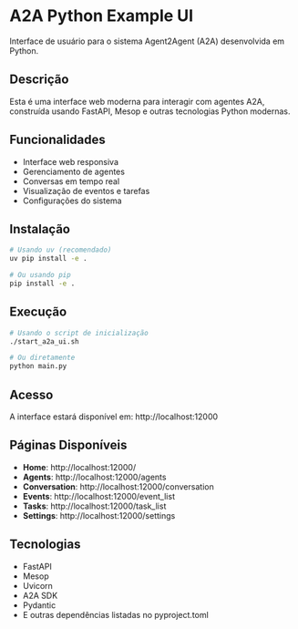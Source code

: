 # A2A Python Example UI

Interface de usuário para o sistema Agent2Agent (A2A) desenvolvida em Python.

## Descrição

Esta é uma interface web moderna para interagir com agentes A2A, construída usando FastAPI, Mesop e outras tecnologias Python modernas.

## Funcionalidades

- Interface web responsiva
- Gerenciamento de agentes
- Conversas em tempo real
- Visualização de eventos e tarefas
- Configurações do sistema

## Instalação

```bash
# Usando uv (recomendado)
uv pip install -e .

# Ou usando pip
pip install -e .
```

## Execução

```bash
# Usando o script de inicialização
./start_a2a_ui.sh

# Ou diretamente
python main.py
```

## Acesso

A interface estará disponível em: http://localhost:12000

## Páginas Disponíveis

- **Home**: http://localhost:12000/
- **Agents**: http://localhost:12000/agents
- **Conversation**: http://localhost:12000/conversation
- **Events**: http://localhost:12000/event_list
- **Tasks**: http://localhost:12000/task_list
- **Settings**: http://localhost:12000/settings

## Tecnologias

- FastAPI
- Mesop
- Uvicorn
- A2A SDK
- Pydantic
- E outras dependências listadas no pyproject.toml
